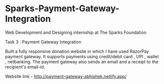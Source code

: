 # Sparks-Payment-Gateway-Integration

Web Development and Designing internship at The Sparks Foundation

Task 3 : Payment Gateway Integration

Built a fully responsive donation website in which I have used RazorPay payment gateway. It supports payments using credit/debit card , UPI , wallet , netbanking. The payment gateway also sends an email and a receipt to the recipient's email-id.

Website link - http://payment-gateway-abhishek.netlify.app/
